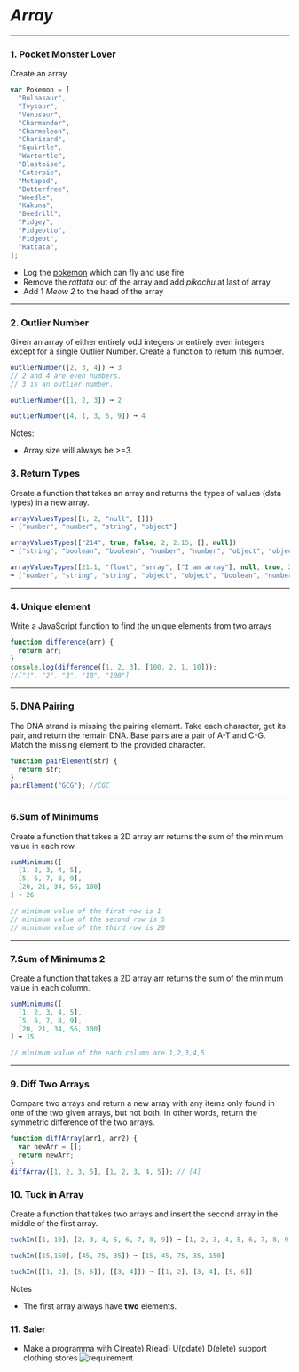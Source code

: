 # **_Array_**

---

### 1. Pocket Monster Lover
Create an array

```javascript
var Pokemon = [
  "Bulbasaur",
  "Ivysaur",
  "Venusaur",
  "Charmander",
  "Charmeleon",
  "Charizard",
  "Squirtle",
  "Wartortle",
  "Blastoise",
  "Caterpie",
  "Metapod",
  "Butterfree",
  "Weedle",
  "Kakuna",
  "Beedrill",
  "Pidgey",
  "Pidgeotto",
  "Pidgeot",
  "Rattata",
];
```

- Log the [pokemon](https://www.google.com/search?q=charizard&sxsrf=ALeKk004lamleLUUjwsSO8vosEKRKDCIeQ:1616066693955&tbm=isch&source=iu&ictx=1&fir=cUg6N8cnnrgT4M%252CbdloXBKw2prMrM%252C%252Fm%252F09l5c&vet=1&usg=AI4_-kTDJj9tvKFtu6DECoXoCgCDpL2S0Q&sa=X&ved=2ahUKEwjYr-fJ3bnvAhVIQd4KHVtADHQQ_B16BAg3EAE#imgrc=5ZJzH6jPpyGYYM) which can fly and use fire 
- Remove the *rattata* out of the array and add *pikachu* at last of array
- Add 1 *Meow 2* to the head of the array

--- 

### 2. Outlier Number
Given an array of either entirely odd integers or entirely even integers except for a single Outlier Number. Create a function to return this number.

```js
outlierNumber([2, 3, 4]) ➞ 3
// 2 and 4 are even numbers.
// 3 is an outlier number.

outlierNumber([1, 2, 3]) ➞ 2

outlierNumber([4, 1, 3, 5, 9]) ➞ 4
```

Notes:
- Array size will always be >=3.

### 3. Return Types
Create a function that takes an array and returns the types of values (data types) in a new array.

```js
arrayValuesTypes([1, 2, "null", []])
➞ ["number", "number", "string", "object"]

arrayValuesTypes(["214", true, false, 2, 2.15, [], null])
➞ ["string", "boolean", "boolean", "number", "number", "object", "object"]

arrayValuesTypes([21.1, "float", "array", ["I am array"], null, true, 214])
➞ ["number", "string", "string", "object", "object", "boolean", "number"]
```

--- 

### 4. Unique element

Write a JavaScript function to find the unique elements from two arrays

```javascript
function difference(arr) {
  return arr;
}
console.log(difference([1, 2, 3], [100, 2, 1, 10]));
//["1", "2", "3", "10", "100"]
```

---

### 5. DNA Pairing

The DNA strand is missing the pairing element. Take each character, get its pair, and return the remain DNA.
Base pairs are a pair of A-T and C-G. Match the missing element to the provided character.

```javascript
function pairElement(str) {
  return str;
}
pairElement("GCG"); //CGC
```

---

### 6.Sum of Minimums
Create a function that takes a 2D array arr returns the sum of the minimum value in each row.
```js
sumMinimums([
  [1, 2, 3, 4, 5],
  [5, 6, 7, 8, 9],
  [20, 21, 34, 56, 100]
] ➞ 26

// minimum value of the first row is 1
// minimum value of the second row is 5
// minimum value of the third row is 20
```

---

### 7.Sum of Minimums 2
Create a function that takes a 2D array arr returns the sum of the minimum value in each column.
```js
sumMinimums([
  [1, 2, 3, 4, 5],
  [5, 6, 7, 8, 9],
  [20, 21, 34, 56, 100]
] ➞ 15

// minimum value of the each column are 1,2,3,4,5

```

---


### 9. Diff Two Arrays

Compare two arrays and return a new array with any items only found in one of the two given arrays, but not both. In other words, return the symmetric difference of the two arrays.

```javascript
function diffArray(arr1, arr2) {
  var newArr = [];
  return newArr;
}
diffArray([1, 2, 3, 5], [1, 2, 3, 4, 5]); // [4]
```



### 10. Tuck in Array
Create a function that takes two arrays and insert the second array in the middle of the first array.

```js
tuckIn([1, 10], [2, 3, 4, 5, 6, 7, 8, 9]) ➞ [1, 2, 3, 4, 5, 6, 7, 8, 9, 10]

tuckIn([15,150], [45, 75, 35]) ➞ [15, 45, 75, 35, 150]

tuckIn([[1, 2], [5, 6]], [[3, 4]]) ➞ [[1, 2], [3, 4], [5, 6]]
```

Notes  
- The first array always have **two** elements.

### 11. Saler
- Make a programma with C(reate) R(ead) U(pdate) D(elete) support clothing stores 
![requirement](https://github.com/edtechkidsvn/c4ejs-student-book/blob/master/images/array/array_ex.png?raw=true)
